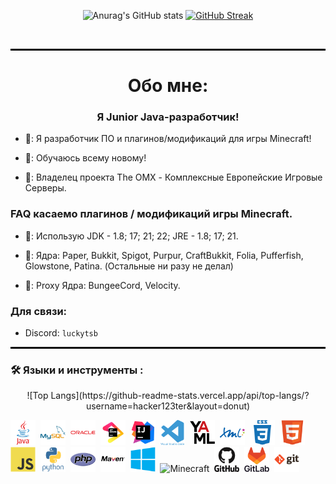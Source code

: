<div id="header" align="center">

![Anurag's GitHub stats](https://github-readme-stats.vercel.app/api?username=hacker123ter&theme=chartreuse-dark&show_icons=true&hide_border=true)
[![GitHub Streak](https://streak-stats.demolab.com?user=hacker123ter&theme=hacker&hide_border=true&border_radius=6.5&date_format=j%20M%5B%20Y%5D&mode=weekly&card_width=350&card_height=193&hide_current_streak=true)](https://git.io/streak-stats)

  <img src="https://komarev.com/ghpvc/?username=hacker123ter&style=flat-square&color=blue" alt="" width="180"/>
  </div>
<hr style="border: 1px solid #000000;" />

<h1 align="center">Обо мне:</h1>
  <h3 align="center">Я Junior Java-разработчик!</h3>
  
  - 💬: Я разработчик ПО и плагинов/модификаций для игры Minecraft!
  
  - 🌱: Обучаюсь всему новому!
  
  - 🐻: Владелец проекта The OMX - Комплексные Европейские Игровые Серверы.

### FAQ касаемо плагинов / модификаций игры Minecraft.

- 💭: Использую JDK - 1.8; 17; 21; 22; JRE - 1.8; 17; 21.

- 💭: Ядра: Paper, Bukkit, Spigot, Purpur, CraftBukkit, Folia, Pufferfish, Glowstone, Patina. (Остальные ни разу не делал)

- 💭: Proxy Ядра: BungeeCord, Velocity.
  
### Для связи:
  
- Discord: `luckytsb`
<hr style="border: 1px solid #000000;" />

### :hammer_and_wrench: Языки и инструменты :

<p align="center">![Top Langs](https://github-readme-stats.vercel.app/api/top-langs/?username=hacker123ter&layout=donut)</p>

<div>
  <img src="https://github.com/devicons/devicon/blob/master/icons/java/java-original-wordmark.svg" title="Java" alt="Java" width="40" height="40"/>&nbsp;
  <img src="https://github.com/devicons/devicon/blob/master/icons/mysql/mysql-original-wordmark.svg" title="MySQL"  alt="MySQL" width="40" height="40"/>&nbsp;
  <img src="https://github.com/devicons/devicon/blob/master/icons/oracle/oracle-original.svg" title="Oracle" alt="Oracle" width="40" height="40"/>&nbsp;
  <img src="https://github.com/devicons/devicon/blob/master/icons/jetbrains/jetbrains-original.svg" title="JetB" alt="JetB" width="40" height="40"/>&nbsp;
  <img src="https://github.com/devicons/devicon/blob/master/icons/intellij/intellij-original.svg" title="Idea" alt="Idea" width="40" height="40"/>&nbsp;
  <img src="https://github.com/devicons/devicon/blob/master/icons/vscode/vscode-plain-wordmark.svg" title="VSCode" alt="VSCode" width="40" height="40"/>&nbsp;
  <img src="https://github.com/devicons/devicon/blob/master/icons/yaml/yaml-original.svg" title="Yaml" alt="Yaml" width="40" height="40"/>&nbsp;
  <img src="https://github.com/devicons/devicon/blob/master/icons/xml/xml-original.svg" title="Xml" alt="Xml" width="40" height="40"/>&nbsp;
  <img src="https://github.com/devicons/devicon/blob/master/icons/css3/css3-plain-wordmark.svg"  title="CSS3" alt="CSS" width="40" height="40"/>&nbsp;
  <img src="https://github.com/devicons/devicon/blob/master/icons/html5/html5-original.svg" title="HTML5" alt="HTML" width="40" height="40"/>&nbsp;
  <img src="https://github.com/devicons/devicon/blob/master/icons/javascript/javascript-original.svg" title="JavaScript" alt="JavaScript" width="40" height="40"/>&nbsp;
  <img src="https://github.com/devicons/devicon/blob/master/icons/python/python-original-wordmark.svg" title="Py" alt="Py" width="40" height="40"/>&nbsp;
  <img src="https://github.com/devicons/devicon/blob/master/icons/php/php-original.svg" title="PhP" alt="PhP" width="40" height="40"/>&nbsp;
  <img src="https://github.com/devicons/devicon/blob/master/icons/maven/maven-original-wordmark.svg" title="Maven" alt="Maven" width="40" height="40"/>&nbsp;
  <img src="https://github.com/devicons/devicon/blob/master/icons/windows8/windows8-original.svg" title="Win" alt="Win" width="40" height="40"/>&nbsp;
  <img src="https://github.com/rjp2525/Minecraft-Icons/blob/master/SVG/melon.svg" title="Minecraft" alt="Minecraft" width="40" height="40"/>&nbsp;
  <img src="https://github.com/devicons/devicon/blob/master/icons/github/github-original-wordmark.svg" title="GitHub" alt="GitHub" width="40" height="40"/>&nbsp;
  <img src="https://github.com/devicons/devicon/blob/master/icons/gitlab/gitlab-original-wordmark.svg" title="GitLab" alt="GitLab" width="40" height="40"/>&nbsp;
  <img src="https://github.com/devicons/devicon/blob/master/icons/git/git-original-wordmark.svg" title="Git" alt="Git" width="40" height="40"/>
</div>
